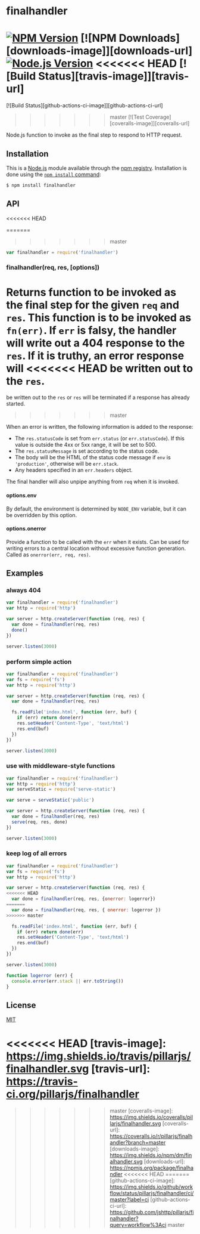 # finalhandler

[![NPM Version][npm-image]][npm-url]
[![NPM Downloads][downloads-image]][downloads-url]
[![Node.js Version][node-image]][node-url]
<<<<<<< HEAD
[![Build Status][travis-image]][travis-url]
=======
[![Build Status][github-actions-ci-image]][github-actions-ci-url]
>>>>>>> master
[![Test Coverage][coveralls-image]][coveralls-url]

Node.js function to invoke as the final step to respond to HTTP request.

## Installation

This is a [Node.js](https://nodejs.org/en/) module available through the
[npm registry](https://www.npmjs.com/). Installation is done using the
[`npm install` command](https://docs.npmjs.com/getting-started/installing-npm-packages-locally):

```sh
$ npm install finalhandler
```

## API

<<<<<<< HEAD
<!-- eslint-disable no-unused-vars -->

=======
>>>>>>> master
```js
var finalhandler = require('finalhandler')
```

### finalhandler(req, res, [options])

Returns function to be invoked as the final step for the given `req` and `res`.
This function is to be invoked as `fn(err)`. If `err` is falsy, the handler will
write out a 404 response to the `res`. If it is truthy, an error response will
<<<<<<< HEAD
be written out to the `res`.
=======
be written out to the `res` or `res` will be terminated if a response has already
started.
>>>>>>> master

When an error is written, the following information is added to the response:

  * The `res.statusCode` is set from `err.status` (or `err.statusCode`). If
    this value is outside the 4xx or 5xx range, it will be set to 500.
  * The `res.statusMessage` is set according to the status code.
  * The body will be the HTML of the status code message if `env` is
    `'production'`, otherwise will be `err.stack`.
  * Any headers specified in an `err.headers` object.

The final handler will also unpipe anything from `req` when it is invoked.

#### options.env

By default, the environment is determined by `NODE_ENV` variable, but it can be
overridden by this option.

#### options.onerror

Provide a function to be called with the `err` when it exists. Can be used for
writing errors to a central location without excessive function generation. Called
as `onerror(err, req, res)`.

## Examples

### always 404

```js
var finalhandler = require('finalhandler')
var http = require('http')

var server = http.createServer(function (req, res) {
  var done = finalhandler(req, res)
  done()
})

server.listen(3000)
```

### perform simple action

```js
var finalhandler = require('finalhandler')
var fs = require('fs')
var http = require('http')

var server = http.createServer(function (req, res) {
  var done = finalhandler(req, res)

  fs.readFile('index.html', function (err, buf) {
    if (err) return done(err)
    res.setHeader('Content-Type', 'text/html')
    res.end(buf)
  })
})

server.listen(3000)
```

### use with middleware-style functions

```js
var finalhandler = require('finalhandler')
var http = require('http')
var serveStatic = require('serve-static')

var serve = serveStatic('public')

var server = http.createServer(function (req, res) {
  var done = finalhandler(req, res)
  serve(req, res, done)
})

server.listen(3000)
```

### keep log of all errors

```js
var finalhandler = require('finalhandler')
var fs = require('fs')
var http = require('http')

var server = http.createServer(function (req, res) {
<<<<<<< HEAD
  var done = finalhandler(req, res, {onerror: logerror})
=======
  var done = finalhandler(req, res, { onerror: logerror })
>>>>>>> master

  fs.readFile('index.html', function (err, buf) {
    if (err) return done(err)
    res.setHeader('Content-Type', 'text/html')
    res.end(buf)
  })
})

server.listen(3000)

function logerror (err) {
  console.error(err.stack || err.toString())
}
```

## License

[MIT](LICENSE)

[npm-image]: https://img.shields.io/npm/v/finalhandler.svg
[npm-url]: https://npmjs.org/package/finalhandler
[node-image]: https://img.shields.io/node/v/finalhandler.svg
[node-url]: https://nodejs.org/en/download
<<<<<<< HEAD
[travis-image]: https://img.shields.io/travis/pillarjs/finalhandler.svg
[travis-url]: https://travis-ci.org/pillarjs/finalhandler
=======
>>>>>>> master
[coveralls-image]: https://img.shields.io/coveralls/pillarjs/finalhandler.svg
[coveralls-url]: https://coveralls.io/r/pillarjs/finalhandler?branch=master
[downloads-image]: https://img.shields.io/npm/dm/finalhandler.svg
[downloads-url]: https://npmjs.org/package/finalhandler
<<<<<<< HEAD
=======
[github-actions-ci-image]: https://img.shields.io/github/workflow/status/pillarjs/finalhandler/ci/master?label=ci
[github-actions-ci-url]: https://github.com/jshttp/pillarjs/finalhandler?query=workflow%3Aci
>>>>>>> master
